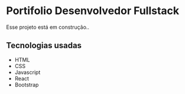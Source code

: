 # Portifolio Desenvolvedor Fullstack

Esse projeto está em construção..

## Tecnologias usadas
- HTML
- CSS
- Javascript
- React
- Bootstrap



